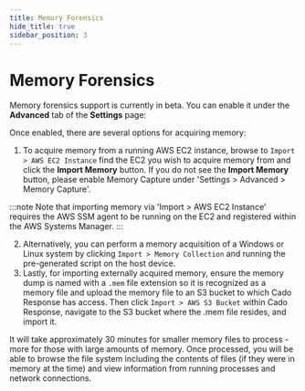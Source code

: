 ```yaml
---
title: Memory Forensics
hide_title: true
sidebar_position: 3
---
```


# Memory Forensics
Memory forensics support is currently in beta. You can enable it under the **Advanced** tab of the **Settings** page:

Once enabled, there are several options for acquiring memory:
1. To acquire memory from a running AWS EC2 instance, browse to `Import > AWS EC2 Instance` find the EC2 you wish to acquire memory from and click the  **Import Memory** button.  If you do not see the **Import Memory** button, please enable Memory Capture under 'Settings > Advanced > Memory Capture'.

:::note 
Note that importing memory via 'Import > AWS EC2 Instance' requires the AWS SSM agent to be running on the EC2 and registered within the AWS Systems Manager.
:::

2. Alternatively, you can perform a memory acquisition of a Windows or Linux system by clicking `Import > Memory Collection` and running the pre-generated script on the host device.
3. Lastly, for importing externally acquired memory, ensure the memory dump is named with a `.mem` file extension so it is recognized as a memory file and upload the memory file to an S3 bucket to which Cado Response has access.  Then click `Import > AWS S3 Bucket` within Cado Response, navigate to the S3 bucket where the .mem file resides, and import it.    

It will take approximately 30 minutes for smaller memory files to process - more for those with large amounts of memory. Once processed, you will be able to browse the file system including the contents of files (if they were in memory at the time) and view information from running processes and network connections.  
